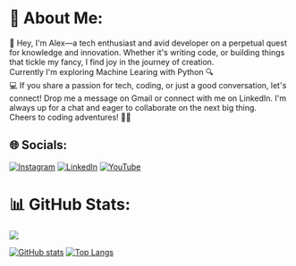# 💫 About Me:
🚀 Hey, I'm Alex—a tech enthusiast and avid developer on a perpetual quest for knowledge and innovation. Whether it's writing code, or building things that tickle my fancy, I find joy in the journey of creation.<br>Currently I'm exploring Machine Learing with Python 🔍<br>💻 If you share a passion for tech, coding, or just a good conversation, let's connect!  Drop me a message on Gmail or connect with me on LinkedIn. I'm always up for a chat and eager to collaborate on the next big thing. <br>Cheers to coding adventures! 🚀✨


## 🌐 Socials:
[![Instagram](https://img.shields.io/badge/Instagram-%23E4405F.svg?logo=Instagram&logoColor=white)](https://instagram.com/_a.l_x_.x_) [![LinkedIn](https://img.shields.io/badge/LinkedIn-%230077B5.svg?logo=linkedin&logoColor=white)](https://linkedin.com/in/alex-mathew-7951a0256) [![YouTube](https://img.shields.io/badge/YouTube-%23FF0000.svg?logo=YouTube&logoColor=white)](https://youtube.com/@alexmathew526)<br>


# 📊 GitHub Stats:
![](https://github-readme-streak-stats.herokuapp.com/?user=mathewalex806&theme=dark&hide_border=true)<br/>


[![GitHub stats](https://github-readme-stats-olcd.vercel.app/api?username=mathewalex806&show_icons=true&theme=dark&card_width=400&hide_title=true&hide_border=true)](https://github.com/mathewalex806)  [![Top Langs](https://github-readme-stats-olcd.vercel.app/api/top-langs/?username=mathewalex806&layout=compact&exclude_repo=mathewalex806.github.io&card_width=350&theme=dark&hide_border=true)](https://github.com/mathewalex806)
